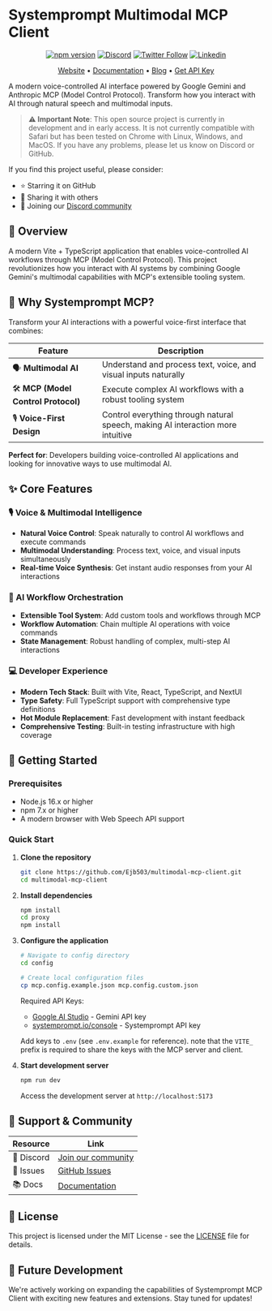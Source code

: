 # Systemprompt Multimodal MCP Client

<div align="center">

[![npm version](https://img.shields.io/npm/v/systemprompt-agent-server.svg)](https://www.npmjs.com/package/systemprompt-agent-server)
[![Discord](https://img.shields.io/discord/1255160891062620252?color=7289da&label=discord)](https://discord.com/invite/wkAbSuPWpr)
[![Twitter Follow](https://img.shields.io/twitter/follow/tyingshoelaces_?style=social)](https://twitter.com/tyingshoelaces_)
[![Linkedin](https://i.sstatic.net/gVE0j.png)](https://www.linkedin.com/in/edjburton/)

[Website](https://systemprompt.io) • [Documentation](https://systemprompt.io/documentation) • [Blog](https://tyingshoelaces.com) • [Get API Key](https://systemprompt.io/console)

</div>

A modern voice-controlled AI interface powered by Google Gemini and Anthropic MCP (Model Control Protocol). Transform how you interact with AI through natural speech and multimodal inputs.

> **⚠️ Important Note**: This open source project is currently in development and in early access. It is not currently compatible with Safari but has been tested on Chrome with Linux, Windows, and MacOS. If you have any problems, please let us know on Discord or GitHub.

If you find this project useful, please consider:

- ⭐ Starring it on GitHub
- 🔄 Sharing it with others
- 💬 Joining our [Discord community](https://discord.com/invite/wkAbSuPWpr)

## 🌟 Overview

A modern Vite + TypeScript application that enables voice-controlled AI workflows through MCP (Model Control Protocol). This project revolutionizes how you interact with AI systems by combining Google Gemini's multimodal capabilities with MCP's extensible tooling system.

## 🎯 Why Systemprompt MCP?

Transform your AI interactions with a powerful voice-first interface that combines:

| Feature                             | Description                                                                     |
| ----------------------------------- | ------------------------------------------------------------------------------- |
| 🗣️ **Multimodal AI**                | Understand and process text, voice, and visual inputs naturally                 |
| 🛠️ **MCP (Model Control Protocol)** | Execute complex AI workflows with a robust tooling system                       |
| 🎙️ **Voice-First Design**           | Control everything through natural speech, making AI interaction more intuitive |

**Perfect for**: Developers building voice-controlled AI applications and looking for innovative ways to use multimodal AI.

## ✨ Core Features

### 🎙️ Voice & Multimodal Intelligence

- **Natural Voice Control**: Speak naturally to control AI workflows and execute commands
- **Multimodal Understanding**: Process text, voice, and visual inputs simultaneously
- **Real-time Voice Synthesis**: Get instant audio responses from your AI interactions

### 🔄 AI Workflow Orchestration

- **Extensible Tool System**: Add custom tools and workflows through MCP
- **Workflow Automation**: Chain multiple AI operations with voice commands
- **State Management**: Robust handling of complex, multi-step AI interactions

### 💻 Developer Experience

- **Modern Tech Stack**: Built with Vite, React, TypeScript, and NextUI
- **Type Safety**: Full TypeScript support with comprehensive type definitions
- **Hot Module Replacement**: Fast development with instant feedback
- **Comprehensive Testing**: Built-in testing infrastructure with high coverage

## 🚀 Getting Started

### Prerequisites

- Node.js 16.x or higher
- npm 7.x or higher
- A modern browser with Web Speech API support

### Quick Start

1. **Clone the repository**

   ```bash
   git clone https://github.com/Ejb503/multimodal-mcp-client.git
   cd multimodal-mcp-client
   ```

2. **Install dependencies**

   ```bash
   npm install
   cd proxy
   npm install
   ```

3. **Configure the application**

   ```bash
   # Navigate to config directory
   cd config

   # Create local configuration files
   cp mcp.config.example.json mcp.config.custom.json
   ```

   Required API Keys:

   - [Google AI Studio](https://ai.google.dev/gemini-api/docs) - Gemini API key
   - [systemprompt.io/console](https://systemprompt.io/console) - Systemprompt API key

   Add keys to `.env` (see `.env.example` for reference). note that the `VITE_` prefix is required to share the keys with the MCP server and client.

4. **Start development server**
   ```bash
   npm run dev
   ```
   Access the development server at `http://localhost:5173`

## 🤝 Support & Community

| Resource   | Link                                                                    |
| ---------- | ----------------------------------------------------------------------- |
| 💬 Discord | [Join our community](https://discord.com/invite/wkAbSuPWpr)             |
| 🐛 Issues  | [GitHub Issues](https://github.com/Ejb503/multimodal-mcp-client/issues) |
| 📚 Docs    | [Documentation](https://systemprompt.io/documentation)                  |

## 📄 License

This project is licensed under the MIT License - see the [LICENSE](LICENSE) file for details.

## 🔮 Future Development

We're actively working on expanding the capabilities of Systemprompt MCP Client with exciting new features and extensions. Stay tuned for updates!

